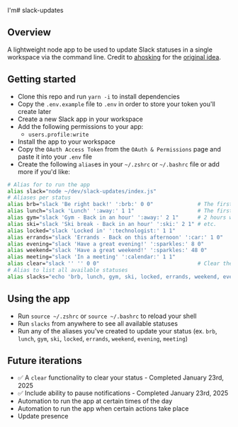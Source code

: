 I'm# slack-updates

## Overview

A lightweight node app to be used to update Slack statuses in a single workspace via the command line. Credit to [ahosking](https://github.com/ahosking) for the [original idea](https://github.com/ahosking/slack-status_updates).

## Getting started

- Clone this repo and run `yarn -i` to install dependencies
- Copy the `.env.example` file to `.env` in order to store your token you'll create later
- Create a new Slack app in your workspace
- Add the following permissions to your app:
  - `users.profile:write`
- Install the app to your workspace
- Copy the `OAuth Access Token` from the `OAuth & Permissions` page and paste it into your `.env` file
- Create the following `alias`es in your `~/.zshrc` or `~/.bashrc` file or add more if you'd like:

```bash
# Alias for to run the app
alias slack="node ~/dev/slack-updates/index.js"
# Aliases per status
alias brb="slack 'Be right back!' ':brb:' 0 0"              # The first 0 defaults to a status that will not expire - The second 0 ensures do not disturb is not enabled
alias lunch="slack 'Lunch' ':away:' 1 1"                    # The first 1 is the number of hours the status will last - The second 1 enables do not disturb
alias gym="slack 'Gym - Back in an hour' ':away:' 2 1"      # 2 hours with do not disturb enabled
alias ski="slack 'Ski break - Back in an hour' ':ski:' 2 1" # etc.
alias locked="slack 'Locked in' ':technologist:' 1 1"
alias errands="slack 'Errands - Back on this afternoon' ':car:' 1 0"
alias evening="slack 'Have a great evening!' ':sparkles:' 8 0"
alias weekend="slack 'Have a great weekend!' ':sparkles:' 48 0"
alias meeting="slack 'In a meeting' ':calendar:' 1 1"
alias clear="slack '' '' 0 0"                               # Clear the status
# Alias to list all available statuses
alias slacks="echo 'brb, lunch, gym, ski, locked, errands, weekend, evening, meeting, clear'"
```

## Using the app

- Run `source ~/.zshrc` or `source ~/.bashrc` to reload your shell
- Run `slacks` from anywhere to see all available statuses
- Run any of the aliases you've created to update your status
  (ex. `brb`, `lunch`, `gym`, `ski`, `locked`, `errands`, `weekend`, `evening`, `meeting`)

## Future iterations

- ✅ A `clear` functionality to clear your status - Completed January 23rd, 2025
- ✅ Include ability to pause notifications - Completed January 23rd, 2025
- Automation to run the app at certain times of the day
- Automation to run the app when certain actions take place
- Update presence

